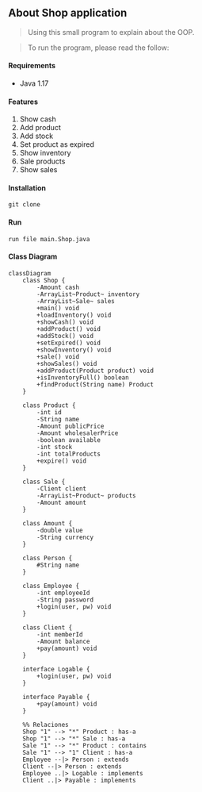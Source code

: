## About Shop application
> Using this small program to explain about the OOP.

> To run the program, please read the follow:
#### Requirements
* Java 1.17

#### Features
1. Show cash
2. Add product
3. Add stock
4. Set product as expired
5. Show inventory
6. Sale products
7. Show sales

#### Installation
```
git clone
```

#### Run 
```
run file main.Shop.java
```

#### Class Diagram
```mermaid
classDiagram
    class Shop {
        -Amount cash
        -ArrayList~Product~ inventory
        -ArrayList~Sale~ sales
        +main() void
        +loadInventory() void
        +showCash() void
        +addProduct() void
        +addStock() void
        +setExpired() void
        +showInventory() void
        +sale() void
        +showSales() void
        +addProduct(Product product) void
        +isInventoryFull() boolean
        +findProduct(String name) Product
    }

    class Product {
        -int id
        -String name
        -Amount publicPrice
        -Amount wholesalerPrice
        -boolean available
        -int stock
        -int totalProducts
        +expire() void
    }

    class Sale {
        -Client client
        -ArrayList~Product~ products
        -Amount amount
    }

    class Amount {
        -double value
        -String currency
    }

    class Person {
        #String name
    }

    class Employee {
        -int employeeId
        -String password
        +login(user, pw) void
    }

    class Client {
        -int memberId
        -Amount balance
        +pay(amount) void
    }

    interface Logable {
        +login(user, pw) void
    }

    interface Payable {
        +pay(amount) void
    }

    %% Relaciones
    Shop "1" --> "*" Product : has-a
    Shop "1" --> "*" Sale : has-a
    Sale "1" --> "*" Product : contains
    Sale "1" --> "1" Client : has-a
    Employee --|> Person : extends
    Client --|> Person : extends
    Employee ..|> Logable : implements
    Client ..|> Payable : implements
```

